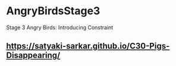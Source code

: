 # AngryBirdsStage3
Stage 3 Angry Birds: Introducing Constraint
## https://satyaki-sarkar.github.io/C30-Pigs-Disappearing/

